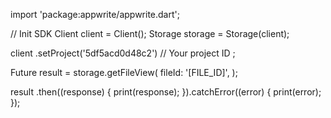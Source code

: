 import 'package:appwrite/appwrite.dart';

// Init SDK
Client client = Client();
Storage storage = Storage(client);

client
    .setProject('5df5acd0d48c2') // Your project ID
;

Future result = storage.getFileView(
    fileId: '[FILE_ID]',
);

result
  .then((response) {
    print(response);
  }).catchError((error) {
    print(error);
  });
